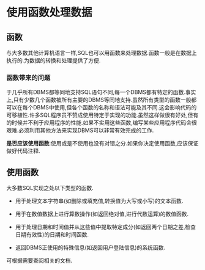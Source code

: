 # 使用函数处理数据

## 函数

与大多数其他计算机语言一样,SQL也可以用函数来处理数据.函数一般是在数据上执行的.为数据的转换和处理提供了方便.

### 函数带来的问题

于几乎所有DBMS都等同地支持SQL语句不同,每一个DBMS都有特定的函数.事实上,只有少数几个函数被所有主要的DBMS等同地支持.虽然所有类型的函数一般都可以在每个DBMS中使用,但各个函数的名称和语法可能及其不同.这会影响代码的可移植性.许多SQL程序员不赞成使用特定于实现的功能.虽然这样做很有好处,但有的时候并不利于应用程序的性能.如果不实用这些函数,编写某些应用程序代码会很艰难.必须利用其他方法来实现DBMS可以非常有效完成的工作.

**是否应该使用函数**:使用或是不使用也没有对错之分.如果你决定使用函数,应该保证做好代码注释.

## 使用函数

大多数SQL实现之处以下类型的函数.

- 用于处理文本字符串(如删除或填充值,转换值为大写或小写)的文本函数.

- 用于在数值数据上进行算数操作(如返回绝对值,进行代数运算)的数值函数.

- 用于处理日期和时间值并从这些值中提取特定成分(如返回两个日期之差,检查日期有效性)的日期和时间函数.

- 返回DBMS正使用的特殊信息(如返回用户登陆信息)的系统函数.

可根据需要查阅相关的文档.
